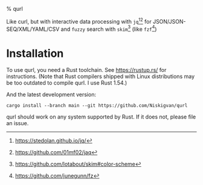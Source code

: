 % qurl

Like curl, but with interactive data processing with `jq`[^jq][^jaq] for JSON/JSON-SEQ/XML/YAML/CSV and `fuzzy` search with `skim`[^skim] (like `fzf`[^fzf])

[^jq]: https://stedolan.github.io/jq/
[^jaq]: https://github.com/01mf02/jaq
[^fzf]: https://github.com/junegunn/fz
[^skim]: https://github.com/lotabout/skim#color-scheme

# Installation

To use qurl, you need a Rust toolchain.
See <https://rustup.rs/> for instructions.
(Note that Rust compilers shipped with Linux distributions
may be too outdated to compile qurl. I use Rust 1.54.)

And the latest development version:

    cargo install --branch main --git https://github.com/Niskigvan/qurl

qurl should work on any system supported by Rust.
If it does not, please file an issue.